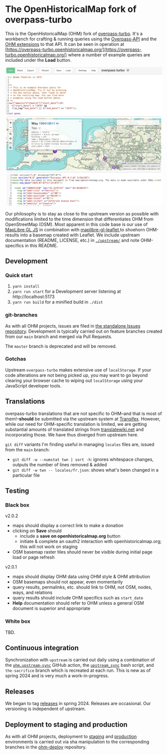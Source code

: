 # The OpenHistoricalMap fork of overpass-turbo

This is the OpenHistoricalMap (OHM) fork of [overpass-turbo](https://github.com/tyrasd/overpass-turbo). It's a workbench for crafting & running queries using the [Overpass-API](https://wiki.openstreetmap.org/wiki/Overpass_API/Overpass_QL) and the [OHM extensions](https://wiki.openstreetmap.org/wiki/OpenHistoricalMap/Overpass) to that API. It can be seen in operation at [https://overpass-turbo.openhistoricalmap.org/](https://overpass-turbo.openhistoricalmap.org/) where a number of example queries are included under the **Load** button.

![ohm_overpass_turbo_screenshot.png](ohm_overpass_turbo_screenshot.png)

Our philosophy is to stay as close to the upstream version as possible with modifications limited to the time dimension that differentiates OHM from OpenStreetMap (OSM). Most apparent in this code base is our use of [MapLibre GL JS](https://github.com/maplibre/maplibre-gl-js) in combination with [maplibre-gl-leaflet
](https://github.com/maplibre/maplibre-gl-leaflet) to shoehorn OHM-results into a basemap created with Leaflet. We include upstream documentation (README, LICENSE, etc.) in [`./upstream/`](./upstream/) and note OHM-specifics in this README.

## Development

### Quick start

1. `yarn install`
2. `yarn run start` for a Development server listening at http://localhost:5173
3. `yarn run build` for a minified build in `./dist`

### git-branches

As with all OHM projects, issues are filed in [the standalone Issues repository](https://github.com/OpenHistoricalMap/issues). Development is typically carried out on feature branches created from our `main` branch and merged via Pull Requests.

The `master` branch is deprecated and will be removed.

### Gotchas

Upstream `overpass-turbo` makes extensive use of `localStorage`. If your code alterations are not being picked up, you may want to go beyond clearing your browser cache to wiping out `localStorage` using your JavaScript developer tools.

## Translations

overpass-turbo translations that are not specific to OHM–and that is most of them!–**should** be submitted via the upstream system at [Transifex](https://www.transifex.com/projects/p/overpass-turbo). However, while our need for OHM-specific translation is limited, we are getting substantial amounts of translated strings from [translatewiki.net](https://translatewiki.net/wiki/Special:Translate/ohm-overpass-turbo) and incorporating those. We have thus diverged from upstream here.

`git diff` variants I'm finding useful in managing `locales` files are, issued from the `main` branch:
- `git diff -w --numstat twn | sort -h`: ignores whitespace changes, outputs the number of lines removed & added 
- `git diff -w twn -- locales/fr.json`: shows what's been changed in a particular file

## Testing

### Black box

v2.0.2

- maps should display a correct link to make a donation
- clicking on **Save** should
  - include a **save on openhistoricalmap.org** button
  - initiate & complete an oauth2 interaction with openhistoricalmap.org; this will not work on staging
- OSM basemap raster tiles should never be visible during initial page load or page refresh

v2.0.1

- maps should display OHM data using OHM style & OHM attribution
- OSM basemaps should not appear, even momentarily
- query results, permalinks, etc. should link to OHM, not OSM, nodes, ways, and relations
- query results should include OHM specifics such as `start_date`
- **Help** documentation should refer to OHM unless a general OSM document is superior and appropriate

### White box

TBD.

## Continuous integration

Synchronization with `upstream` is carried out daily using a combination of the [`ohm.upstream-sync`](./.github/workflows/ohm.upstream-sync.yml) GitHub action, the [`upstream_sync`](./scripts/upstream_sync.sh) bash script, and `the-sacrifice` branch which is recreated at each run. This is new as of spring 2024 and is very much a work-in-progress.

## Releases

We began to tag [releases](https://github.com/OpenHistoricalMap/overpass-turbo/releases) in spring 2024. Releases are occasional. Our versioning is independent of upstream.

## Deployment to staging and production

As with all OHM projects, deployment to [staging](https://overpass-turbo-staging.openhistoricalmap.org/) and [production](https://overpass-turbo.openhistoricalmap.org/) environments is carried out via sha manipulation to the corresponding branches in the [ohm-deploy](https://github.com/OpenHistoricalMap/ohm-deploy/blob/main/.github/workflows/frontend-overpass.yaml#L36) repository.
